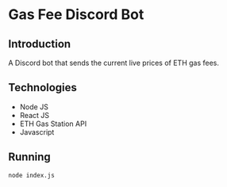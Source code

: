 # Gas Fee Discord Bot

## Introduction

A Discord bot that sends the current live prices of ETH gas fees.

## Technologies

- Node JS
- React JS
- ETH Gas Station API
- Javascript

## Running

```sh
node index.js
```
